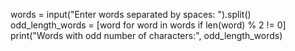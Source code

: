 words = input("Enter words separated by spaces: ").split()
odd_length_words = [word for word in words if len(word) % 2 != 0]
print("Words with odd number of characters:", odd_length_words)
